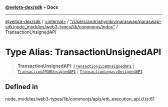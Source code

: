 [**@velora-dex/sdk**](../../../../README.md) • **Docs**

***

[@velora-dex/sdk](../../../../globals.md) / [\<internal\>](../../../README.md) / ["/Users/andriishymkiv/paraswap/paraswap-sdk/node\_modules/web3-types/lib/commonjs/index"](../README.md) / TransactionUnsignedAPI

# Type Alias: TransactionUnsignedAPI

> **TransactionUnsignedAPI**: [`Transaction1559UnsignedAPI`](../interfaces/Transaction1559UnsignedAPI.md) \| [`Transaction2930UnsignedAPI`](../interfaces/Transaction2930UnsignedAPI.md) \| [`TransactionLegacyUnsignedAPI`](../interfaces/TransactionLegacyUnsignedAPI.md)

## Defined in

node\_modules/web3-types/lib/commonjs/apis/eth\_execution\_api.d.ts:61
